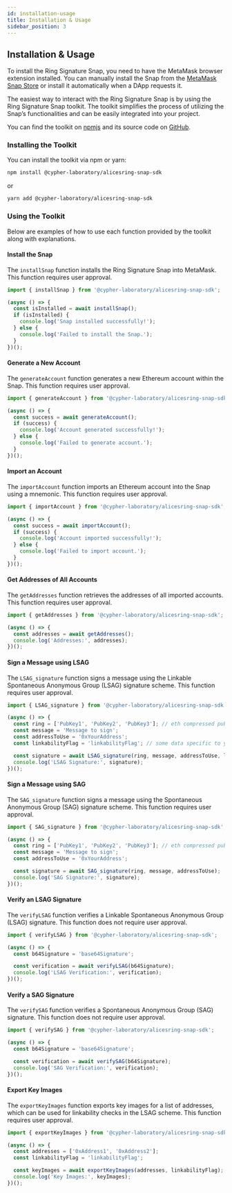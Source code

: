 ```yaml
---
id: installation-usage
title: Installation & Usage
sidebar_position: 3
---
```


## Installation & Usage

To install the Ring Signature Snap, you need to have the MetaMask browser extension installed. You can manually install the Snap from the [MetaMask Snap Store](https://snaps.metamask.io/snap/npm/cypher-laboratory/alicesring-snap/) or install it automatically when a DApp requests it.

The easiest way to interact with the Ring Signature Snap is by using the Ring Signature Snap toolkit. The toolkit simplifies the process of utilizing the Snap’s functionalities and can be easily integrated into your project.

You can find the toolkit on [npmjs](https://www.npmjs.com/package/@cypher-laboratory/alicesring-snap-sdk) and its source code on [GitHub](https://github.com/Cypher-Laboratory/Alice-s-Ring-snap-toolkit).

### Installing the Toolkit

You can install the toolkit via npm or yarn:

```sh
npm install @cypher-laboratory/alicesring-snap-sdk
```

or

```sh
yarn add @cypher-laboratory/alicesring-snap-sdk
```

### Using the Toolkit

Below are examples of how to use each function provided by the toolkit along with explanations.

#### Install the Snap

The `installSnap` function installs the Ring Signature Snap into MetaMask. This function requires user approval.

```javascript
import { installSnap } from '@cypher-laboratory/alicesring-snap-sdk';

(async () => {
  const isInstalled = await installSnap();
  if (isInstalled) {
    console.log('Snap installed successfully!');
  } else {
    console.log('Failed to install the Snap.');
  }
})();
```

#### Generate a New Account

The `generateAccount` function generates a new Ethereum account within the Snap. This function requires user approval.

```javascript
import { generateAccount } from '@cypher-laboratory/alicesring-snap-sdk';

(async () => {
  const success = await generateAccount();
  if (success) {
    console.log('Account generated successfully!');
  } else {
    console.log('Failed to generate account.');
  }
})();
```

#### Import an Account

The `importAccount` function imports an Ethereum account into the Snap using a mnemonic. This function requires user approval.

```javascript
import { importAccount } from '@cypher-laboratory/alicesring-snap-sdk';

(async () => {
  const success = await importAccount();
  if (success) {
    console.log('Account imported successfully!');
  } else {
    console.log('Failed to import account.');
  }
})();
```

#### Get Addresses of All Accounts

The `getAddresses` function retrieves the addresses of all imported accounts. This function requires user approval.

```javascript
import { getAddresses } from '@cypher-laboratory/alicesring-snap-sdk';

(async () => {
  const addresses = await getAddresses();
  console.log('Addresses:', addresses);
})();
```

#### Sign a Message using LSAG

The `LSAG_signature` function signs a message using the Linkable Spontaneous Anonymous Group (LSAG) signature scheme. This function requires user approval.

```javascript
import { LSAG_signature } from '@cypher-laboratory/alicesring-snap-sdk';

(async () => {
  const ring = ['PubKey1', 'PubKey2', 'PubKey3']; // eth compressed public key array (without '0x' prefix)
  const message = 'Message to sign';
  const addressToUse = '0xYourAddress';
  const linkabilityFlag = 'linkabilityFlag'; // some data specific to your context in order to customize the key images

  const signature = await LSAG_signature(ring, message, addressToUse, linkabilityFlag);
  console.log('LSAG Signature:', signature);
})();
```

#### Sign a Message using SAG

The `SAG_signature` function signs a message using the Spontaneous Anonymous Group (SAG) signature scheme. This function requires user approval.

```javascript
import { SAG_signature } from '@cypher-laboratory/alicesring-snap-sdk';

(async () => {
  const ring = ['PubKey1', 'PubKey2', 'PubKey3']; // eth compressed public key array (without '0x' prefix)
  const message = 'Message to sign';
  const addressToUse = '0xYourAddress';

  const signature = await SAG_signature(ring, message, addressToUse);
  console.log('SAG Signature:', signature);
})();
```

#### Verify an LSAG Signature

The `verifyLSAG` function verifies a Linkable Spontaneous Anonymous Group (LSAG) signature. This function does not require user approval.

```javascript
import { verifyLSAG } from '@cypher-laboratory/alicesring-snap-sdk';

(async () => {
  const b64Signature = 'base64Signature';

  const verification = await verifyLSAG(b64Signature);
  console.log('LSAG Verification:', verification);
})();
```

#### Verify a SAG Signature

The `verifySAG` function verifies a Spontaneous Anonymous Group (SAG) signature. This function does not require user approval.

```javascript
import { verifySAG } from '@cypher-laboratory/alicesring-snap-sdk';

(async () => {
  const b64Signature = 'base64Signature';

  const verification = await verifySAG(b64Signature);
  console.log('SAG Verification:', verification);
})();
```

#### Export Key Images

The `exportKeyImages` function exports key images for a list of addresses, which can be used for linkability checks in the LSAG scheme. This function requires user approval.

```javascript
import { exportKeyImages } from '@cypher-laboratory/alicesring-snap-sdk';

(async () => {
  const addresses = ['0xAddress1', '0xAddress2'];
  const linkabilityFlag = 'linkabilityFlag';

  const keyImages = await exportKeyImages(addresses, linkabilityFlag);
  console.log('Key Images:', keyImages);
})();
```

